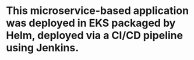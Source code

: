 # This  microservice-based application was deployed in EKS packaged by Helm,  deployed  via a CI/CD pipeline using Jenkins.
